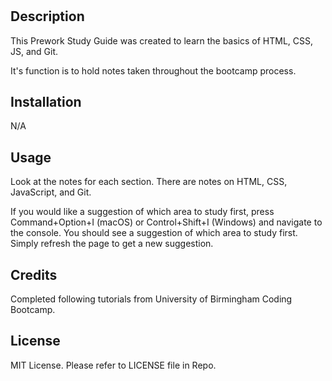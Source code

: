 # <Your-Project-Title>

## Description

This Prework Study Guide was created to learn the basics of HTML, CSS, JS, and Git.

It's function is to hold notes taken throughout the bootcamp process.

## Installation

N/A

## Usage

Look at the notes for each section. There are notes on HTML, CSS, JavaScript, and Git.

If you would like a suggestion of which area to study first, press Command+Option+I (macOS) or Control+Shift+I (Windows) and navigate to the console. You should see a suggestion of which area to study first. Simply refresh the page to get a new suggestion.

## Credits

Completed following tutorials from University of Birmingham Coding Bootcamp.

## License

MIT License. Please refer to LICENSE file in Repo.